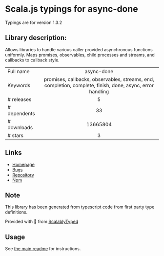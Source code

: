 
# Scala.js typings for async-done

Typings are for version 1.3.2

## Library description:
Allows libraries to handle various caller provided asynchronous functions uniformly. Maps promises, observables, child processes and streams, and callbacks to callback style.

|                    |                 |
| ------------------ | :-------------: |
| Full name          | async-done |
| Keywords           | promises, callbacks, observables, streams, end, completion, complete, finish, done, async, error handling |
| # releases         | 5 |
| # dependents       | 33 |
| # downloads        | 13665804 |
| # stars            | 3 |

## Links
- [Homepage](https://github.com/gulpjs/async-done#readme)
- [Bugs](https://github.com/gulpjs/async-done/issues)
- [Repository](https://github.com/gulpjs/async-done)
- [Npm](https://www.npmjs.com/package/async-done)
    


## Note
This library has been generated from typescript code from first party type definitions.

Provided with :purple_heart: from [ScalablyTyped](https://github.com/oyvindberg/ScalablyTyped)

## Usage
See [the main readme](../../readme.md) for instructions.


